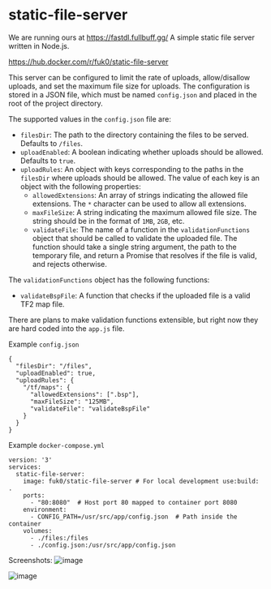 # static-file-server
We are running ours at https://fastdl.fullbuff.gg/
A simple static file server written in Node.js.

https://hub.docker.com/r/fuk0/static-file-server

This server can be configured to limit the rate of uploads, allow/disallow uploads, and set the maximum file size for uploads. The configuration is stored in a JSON file, which must be named `config.json` and placed in the root of the project directory.

The supported values in the `config.json` file are:

- `filesDir`: The path to the directory containing the files to be served. Defaults to `/files`.
- `uploadEnabled`: A boolean indicating whether uploads should be allowed. Defaults to `true`.
- `uploadRules`: An object with keys corresponding to the paths in the `filesDir` where uploads should be allowed. The value of each key is an object with the following properties:
  - `allowedExtensions`: An array of strings indicating the allowed file extensions. The `*` character can be used to allow all extensions.
  - `maxFileSize`: A string indicating the maximum allowed file size. The string should be in the format of `1MB`, `2GB`, etc.
  - `validateFile`: The name of a function in the `validationFunctions` object that should be called to validate the uploaded file. The function should take a single string argument, the path to the temporary file, and return a Promise that resolves if the file is valid, and rejects otherwise.

The `validationFunctions` object has the following functions:

- `validateBspFile`: A function that checks if the uploaded file is a valid TF2 map file.

There are plans to make validation functions extensible, but right now they are hard coded into the `app.js` file.

Example `config.json`
```
{
  "filesDir": "/files",
  "uploadEnabled": true,
  "uploadRules": {
    "/tf/maps": {
      "allowedExtensions": [".bsp"],
      "maxFileSize": "125MB",
      "validateFile": "validateBspFile"
    }
  }
}
```
Example `docker-compose.yml`
```
version: '3'
services:
  static-file-server:
    image: fuk0/static-file-server # For local development use:build: .
    ports:
      - "80:8080"  # Host port 80 mapped to container port 8080
    environment:
      - CONFIG_PATH=/usr/src/app/config.json  # Path inside the container
    volumes:
      - ./files:/files
      - ./config.json:/usr/src/app/config.json
```

Screenshots:
![image](https://github.com/user-attachments/assets/d338f2e4-63c6-4e3f-969c-fc9622d75eeb)

![image](https://github.com/user-attachments/assets/5d74d668-7e83-4e85-9ee9-58313ed5b272)
